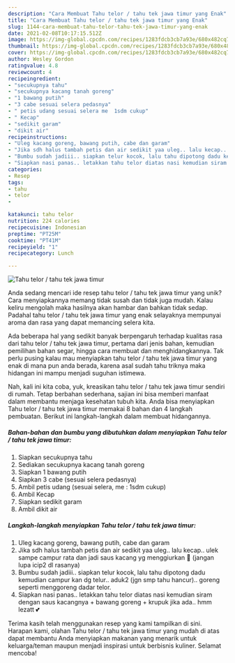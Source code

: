 ```yaml
---
description: "Cara Membuat Tahu telor / tahu tek jawa timur yang Enak"
title: "Cara Membuat Tahu telor / tahu tek jawa timur yang Enak"
slug: 1144-cara-membuat-tahu-telor-tahu-tek-jawa-timur-yang-enak
date: 2021-02-08T10:17:15.512Z
image: https://img-global.cpcdn.com/recipes/1283fdcb3cb7a93e/680x482cq70/tahu-telor-tahu-tek-jawa-timur-foto-resep-utama.jpg
thumbnail: https://img-global.cpcdn.com/recipes/1283fdcb3cb7a93e/680x482cq70/tahu-telor-tahu-tek-jawa-timur-foto-resep-utama.jpg
cover: https://img-global.cpcdn.com/recipes/1283fdcb3cb7a93e/680x482cq70/tahu-telor-tahu-tek-jawa-timur-foto-resep-utama.jpg
author: Wesley Gordon
ratingvalue: 4.8
reviewcount: 4
recipeingredient:
- "secukupnya tahu"
- "secukupnya kacang tanah goreng"
- "1 bawang putih"
- "3 cabe sesuai selera pedasnya"
- " petis udang sesuai selera me  1sdm cukup"
- " Kecap"
- "sedikit garam"
- "dikit air"
recipeinstructions:
- "Uleg kacang goreng, bawang putih, cabe dan garam"
- "Jika sdh halus tambah petis dan air sedikit yaa uleg.. lalu kecap.. ulek sampe campur rata dan jadi saus kacang yg menggiurkan 🤤 (jangan lupa icip2 dl rasanya)"
- "Bumbu sudah jadiii.. siapkan telur kocok, lalu tahu dipotong dadu kemudian campur kan dg telur.. aduk2 (jgn smp tahu hancur).. goreng seperti menggoreng dadar telor."
- "Siapkan nasi panas.. letakkan tahu telor diatas nasi kemudian siram dengan saus kacangnya + bawang goreng + krupuk jika ada.. hmm lezatt 💕"
categories:
- Resep
tags:
- tahu
- telor
- 

katakunci: tahu telor  
nutrition: 224 calories
recipecuisine: Indonesian
preptime: "PT25M"
cooktime: "PT41M"
recipeyield: "1"
recipecategory: Lunch

---
```



![Tahu telor / tahu tek jawa timur](https://img-global.cpcdn.com/recipes/1283fdcb3cb7a93e/680x482cq70/tahu-telor-tahu-tek-jawa-timur-foto-resep-utama.jpg)

Anda sedang mencari ide resep tahu telor / tahu tek jawa timur yang unik? Cara menyiapkannya memang tidak susah dan tidak juga mudah. Kalau keliru mengolah maka hasilnya akan hambar dan bahkan tidak sedap. Padahal tahu telor / tahu tek jawa timur yang enak selayaknya mempunyai aroma dan rasa yang dapat memancing selera kita.

Ada beberapa hal yang sedikit banyak berpengaruh terhadap kualitas rasa dari tahu telor / tahu tek jawa timur, pertama dari jenis bahan, kemudian pemilihan bahan segar, hingga cara membuat dan menghidangkannya. Tak perlu pusing kalau mau menyiapkan tahu telor / tahu tek jawa timur yang enak di mana pun anda berada, karena asal sudah tahu triknya maka hidangan ini mampu menjadi suguhan istimewa.




Nah, kali ini kita coba, yuk, kreasikan tahu telor / tahu tek jawa timur sendiri di rumah. Tetap berbahan sederhana, sajian ini bisa memberi manfaat dalam membantu menjaga kesehatan tubuh kita. Anda bisa menyiapkan Tahu telor / tahu tek jawa timur memakai 8 bahan dan 4 langkah pembuatan. Berikut ini langkah-langkah dalam membuat hidangannya.

<!--inarticleads1-->

##### Bahan-bahan dan bumbu yang dibutuhkan dalam menyiapkan Tahu telor / tahu tek jawa timur:

1. Siapkan secukupnya tahu
1. Sediakan secukupnya kacang tanah goreng
1. Siapkan 1 bawang putih
1. Siapkan 3 cabe (sesuai selera pedasnya)
1. Ambil  petis udang (sesuai selera, me : 1sdm cukup)
1. Ambil  Kecap
1. Siapkan sedikit garam
1. Ambil dikit air




<!--inarticleads2-->

##### Langkah-langkah menyiapkan Tahu telor / tahu tek jawa timur:

1. Uleg kacang goreng, bawang putih, cabe dan garam
1. Jika sdh halus tambah petis dan air sedikit yaa uleg.. lalu kecap.. ulek sampe campur rata dan jadi saus kacang yg menggiurkan 🤤 (jangan lupa icip2 dl rasanya)
1. Bumbu sudah jadiii.. siapkan telur kocok, lalu tahu dipotong dadu kemudian campur kan dg telur.. aduk2 (jgn smp tahu hancur).. goreng seperti menggoreng dadar telor.
1. Siapkan nasi panas.. letakkan tahu telor diatas nasi kemudian siram dengan saus kacangnya + bawang goreng + krupuk jika ada.. hmm lezatt 💕




Terima kasih telah menggunakan resep yang kami tampilkan di sini. Harapan kami, olahan Tahu telor / tahu tek jawa timur yang mudah di atas dapat membantu Anda menyiapkan makanan yang menarik untuk keluarga/teman maupun menjadi inspirasi untuk berbisnis kuliner. Selamat mencoba!
